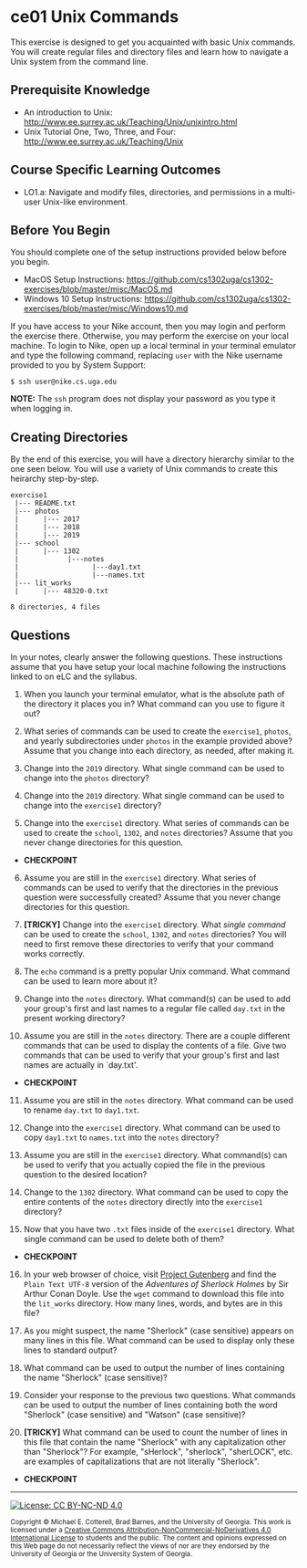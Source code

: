 # ce01 Unix Commands

This exercise is designed to get you acquainted with basic Unix commands.
You will create regular files and directory files and learn how to navigate 
a Unix system from the command line.

## Prerequisite Knowledge

* An introduction to Unix: http://www.ee.surrey.ac.uk/Teaching/Unix/unixintro.html
* Unix Tutorial One, Two, Three, and Four: http://www.ee.surrey.ac.uk/Teaching/Unix

## Course Specific Learning Outcomes

* LO1.a: Navigate and modify files, directories, and permissions in a multi-user Unix-like environment.

## Before You Begin

You should complete one of the setup instructions provided below before you begin.

* MacOS Setup Instructions: https://github.com/cs1302uga/cs1302-exercises/blob/master/misc/MacOS.md
* Windows 10 Setup Instructions: https://github.com/cs1302uga/cs1302-exercises/blob/master/misc/Windows10.md

If you have access to your Nike account, then you may login and perform the exercise there.
Otherwise, you may perform the exercise on your local machine. To login to Nike, open up a local
terminal in your terminal emulator and type the following command, replacing `user` with the
Nike username provided to you by System Support:

```
$ ssh user@nike.cs.uga.edu
```

**NOTE:** The `ssh` program does not display your password as you type it when logging in.

## Creating Directories

By the end of this exercise, you will have a directory hierarchy similar to 
the one seen below. You will use a variety of Unix commands to create this 
heirarchy step-by-step.

```
exercise1
 |--- README.txt
 |--- photos
 |      |--- 2017
 |      |--- 2018
 |      |--- 2019
 |--- school
 |      |--- 1302
 |            |---notes
 |                  |---day1.txt
 |                  |---names.txt
 |--- lit_works
 |      |--- 48320-0.txt

8 directories, 4 files
```

## Questions

In your notes, clearly answer the following questions. These instructions assume that you have setup
your local machine following the instructions linked to on eLC and the syllabus.

1. When you launch your terminal emulator, what is the absolute path of the directory it places you 
   in? What command can you use to figure it out?

2. What series of commands can be used to create the `exercise1`, `photos`, and yearly 
   subdirectories under `photos` in the example provided above? Assume that you change into each
   directory, as needed, after making it.

3. Change into the `2019` directory. What single command can be used to change into the `photos`
   directory?
 
4. Change into the `2019` directory. What single command can be used to change into the `exercise1`
   directory?

5. Change into the `exercise1` directory. What series of commands can be used to create the 
   `school`, `1302`, and `notes` directories? Assume that you never change directories for this
   question.

* **CHECKPOINT**

6. Assume you are still in the `exercise1` directory. What series of commands can be used to
   verify that the directories in the previous question were successfully created? Assume that
   you never change directories for this question.

7. **[TRICKY]** Change into the `exercise1` directory. What _single command_ can be used to create 
   the `school`, `1302`, and `notes` directories? You will need to first remove these directories
   to verify that your command works correctly.

8. The `echo` command is a pretty popular Unix command. What command can be used to learn more
   about it?

9. Change into the `notes` directory. What command(s) can be used to add your group's first and 
   last names to a regular file called `day.txt` in the present working directory?

10. Assume you are still in the `notes` directory. There are a couple different commands that can 
    be used to display the contents of a file. Give two commands that can be used to verify that 
    your group's first and last names are actually in `day.txt'. 

* **CHECKPOINT**

11. Assume you are still in the `notes` directory. What command can be used to rename `day.txt`
    to `day1.txt`.

12. Change into the `exercise1` directory. What command can be used to copy `day1.txt` to
    `names.txt` into the `notes` directory?

13. Assume you are still in the `exercise1` directory. What command(s) can be used to verify that
    you actually copied the file in the previous question to the desired location?

14. Change to the `1302` directory. What command can be used to copy the entire contents of the 
    `notes` directory directly into the `exercise1` directory?

15. Now that you have two `.txt` files inside of the `exercise1` directory. What single command
    can be used to delete both of them?

* **CHECKPOINT**

16. In your web browser of choice, visit
    [Project Gutenberg](https://www.gutenberg.org/) and find the `Plain Text UTF-8` version of the 
    _Adventures of Sherlock Holmes_ by Sir Arthur Conan Doyle. Use the `wget` command to download 
    this file into the `lit_works` directory. How many lines, words, and bytes are in this file?

17. As you might suspect, the name "Sherlock" (case sensitive) appears on many lines in this file. 
    What command can be used to display only these lines to standard output? 

18. What command can be used to output the number of lines containing the name "Sherlock" 
    (case sensitive)?

19. Consider your response to the previous two questions. What commands can be used to output
    the number of lines containing both the word "Sherlock" (case sensitive) and "Watson"
    (case sensitive)?

20. **[TRICKY]** What command can be used to count the number of lines in this file that
    contain the name "Sherlock" with any capitalization other than "Sherlock"? For example, 
    "sHerlock", "sherlock", "sherLOCK", etc. are examples of capitalizations that are not
    literally "Sherlock".

* **CHECKPOINT**

<hr/>

[![License: CC BY-NC-ND 4.0](https://img.shields.io/badge/License-CC%20BY--NC--ND%204.0-lightgrey.svg)](http://creativecommons.org/licenses/by-nc-nd/4.0/)

<small>
Copyright &copy; Michael E. Cotterell, Brad Barnes, and the University of Georgia.
This work is licensed under a <a rel="license" href="http://creativecommons.org/licenses/by-nc-nd/4.0/">Creative Commons Attribution-NonCommercial-NoDerivatives 4.0 International License</a> to students and the public.
The content and opinions expressed on this Web page do not necessarily reflect the views of nor are they endorsed by the University of Georgia or the University System of Georgia.
</small>

